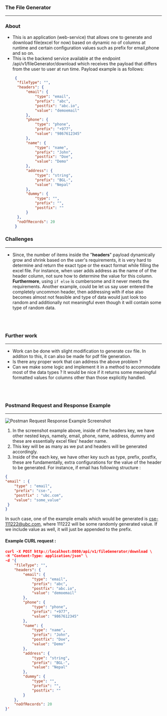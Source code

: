 ### The File Generator
_______________________
### **About**

- This is an application (web-service) that allows one to generate and download file(excel for now) 
based on dynamic no of columns at runtime and certain configuration values such as prefix for email,phone and so on.
- This is the backend service available at the endpoint /api/v1/fileGenerator/download which receives 
  the payload that differs from the user to user at run time. Payload example is as follows: 
  ```json
   {
    "fileType": "",
    "headers": {
        "email": {
            "type": "email",
            "prefix": "abc",
            "postfix": "abc.io",
            "value": "demoemail"
        },
        "phone": {
            "type": "phone",
            "prefix": "+977",
            "value": "9867612345"
        },
        "name": {
            "type": "name",
            "prefix": "John",
            "postfix": "Doe",
            "value": "Demo"
        },
        "address": {
            "type": "string",
            "prefix": "BGL-",
            "value": "Nepal"
        },
        "dummy": {
            "type": "",
            "prefix": "",
            "postfix": ""
        }
    },
    "noOfRecords": 20
   }
  

### Challenges
_____________
- Since, the number of items inside the "**headers**" payload dynamically 
 grow and shrink based on the user's requirements, it is very 
 hard to determine and return the exact type or the exact format 
 while filling the excel file. For instance, when user adds address as the name of 
 of the header column, not sure how to determine the value for this column. **Furthermore**, using ```if else``` is cumbersome and it never meets the requirements.
 Another example, could be let us say user entered the completely uncommon header, then addressing with if else also becomes almost not feasible and type of data would just look too random and additionally not meaningful even though it will contain some type of random data.
<br/>
<br/>

### Further work 
____________________
- Work can be done with slight modification to generate csv file. In additon to this, it can also be made for pdf file generation.
- Is there any proper work that can address the above problem ? 
- Can we make some logic and implement it in a method to accommodate most of the data types ? It would be nice if it 
  returns some meaningful formatted values for columns other than those explicitly handled.
<br>
<br>

### Postmand Request and Response Example
________________________________________
  ![Postman Request Response Example Screenshot](https://github.com/badripaudel77/the-file-generator/issues/1)
<br>

1. <span>In the screenshot example above, inside of the headers key, we have other nested keys, namely, email, phone, name, address, dummy and these are essentially excel files' header name.</span>
2. This key will be as many as we put and headers will be generated accordingly.
3. Inside of the each key, we have other key such as type, prefix, postfix, these are fundamentally, extra configurations for the value of the header to be generated. 
  For instance, if email has following structure : 
  ```json
 {
  "email" : {
      "type" : "email",
      "prefix": "cse-",
      "postfix" : "ubc.com",
      "value": "some_value"
   }
}
```
In such case, one of the example emails which would be generated is cse-111222@ubc.com, where 111222 will be some randomly generated value. If we include value as well, it will just be appended to the prefix.

#### Example CURL request :  
```json
curl -X POST http://localhost:8080/api/v1/fileGenerator/download \
-H "Content-Type: application/json" \
-d '{
    "fileType": "",
    "headers": {
        "email": {
            "type": "email",
            "prefix": "abc",
            "postfix": "abc.io",
            "value": "demoemail"
        },
        "phone": {
            "type": "phone",
            "prefix": "+977",
            "value": "9867612345"
        },
        "name": {
            "type": "name",
            "prefix": "John",
            "postfix": "Doe",
            "value": "Demo"
        },
        "address": {
            "type": "string",
            "prefix": "BGL-",
            "value": "Nepal"
        },
        "dummy": {
            "type": "",
            "prefix": "",
            "postfix": ""
        }
    },
    "noOfRecords": 20
}'
```
